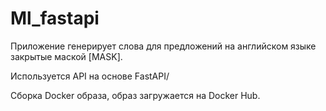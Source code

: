 # Ml_fastapi

Приложение генерирует слова для предложений на английском языке закрытые маской [MASK].

Используется API на основе FastAPI/

Сборка Docker образа, образ загружается на Docker Hub.
